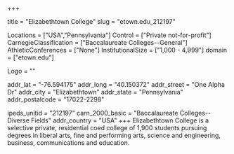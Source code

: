
+++

title = "Elizabethtown College"
slug = "etown.edu_212197"

Locations = ["USA","Pennsylvania"]
Control = ["Private not-for-profit"]
CarnegieClassification = ["Baccalaureate Colleges--General"]
AthleticConferences = ["None"]
InstitutionalSize = ["1,000 - 4,999"]
domain = ["etown.edu"]

Logo = ""

addr_lat = "-76.594175"
addr_long = "40.150372"
addr_street = "One Alpha Dr"
addr_city = "Elizabethtown"
addr_state = "Pennsylvania"
addr_postalcode = "17022-2298"

ipeds_unitid = "212197"
carn_2000_basic = "Baccalaureate Colleges--Diverse Fields"
addr_country = "USA"
+++
    Elizabethtown College is a selective private, residential coed college of 1,900 students pursuing degrees in liberal arts, fine and performing arts, science and engineering, business, communications and education.
